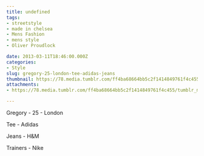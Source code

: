 ```yaml
---
title: undefined
tags:
- streetstyle
- made in chelsea
- Mens Fashion
- mens style
- Oliver Proudlock

date: 2013-03-11T18:46:00.000Z
categories:
- Style
slug: gregory-25-london-tee-adidas-jeans
thumbnail: https://78.media.tumblr.com/ff4ba68664bb5c2f1414849761f4c455/tumblr_mjieg2uXMe1rhrm24o1_r2_1280.jpg
attachments:
- https://78.media.tumblr.com/ff4ba68664bb5c2f1414849761f4c455/tumblr_mjieg2uXMe1rhrm24o1_r2_1280.jpg

---
```


Gregory - 25 - London 

  Tee - Adidas 

  Jeans - H&M 

  Trainers - Nike
